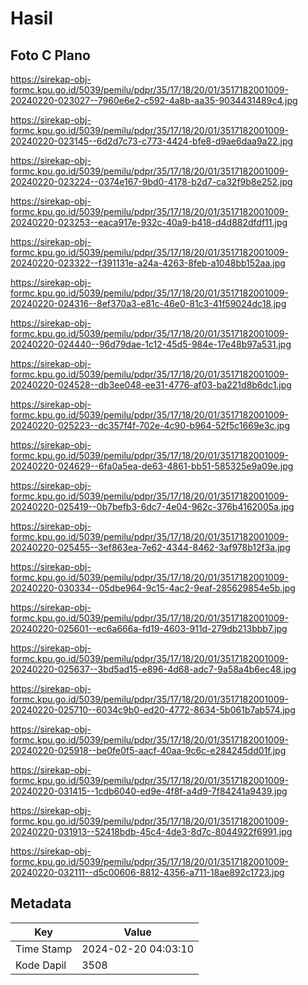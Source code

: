 # Hasil

## Foto C Plano

https://sirekap-obj-formc.kpu.go.id/5039/pemilu/pdpr/35/17/18/20/01/3517182001009-20240220-023027--7960e6e2-c592-4a8b-aa35-9034431489c4.jpg

https://sirekap-obj-formc.kpu.go.id/5039/pemilu/pdpr/35/17/18/20/01/3517182001009-20240220-023145--6d2d7c73-c773-4424-bfe8-d9ae6daa9a22.jpg

https://sirekap-obj-formc.kpu.go.id/5039/pemilu/pdpr/35/17/18/20/01/3517182001009-20240220-023224--0374e167-9bd0-4178-b2d7-ca32f9b8e252.jpg

https://sirekap-obj-formc.kpu.go.id/5039/pemilu/pdpr/35/17/18/20/01/3517182001009-20240220-023253--eaca917e-932c-40a9-b418-d4d882dfdf11.jpg

https://sirekap-obj-formc.kpu.go.id/5039/pemilu/pdpr/35/17/18/20/01/3517182001009-20240220-023322--f391131e-a24a-4263-8feb-a1048bb152aa.jpg

https://sirekap-obj-formc.kpu.go.id/5039/pemilu/pdpr/35/17/18/20/01/3517182001009-20240220-024316--8ef370a3-e81c-46e0-81c3-41f59024dc18.jpg

https://sirekap-obj-formc.kpu.go.id/5039/pemilu/pdpr/35/17/18/20/01/3517182001009-20240220-024440--96d79dae-1c12-45d5-984e-17e48b97a531.jpg

https://sirekap-obj-formc.kpu.go.id/5039/pemilu/pdpr/35/17/18/20/01/3517182001009-20240220-024528--db3ee048-ee31-4776-af03-ba221d8b6dc1.jpg

https://sirekap-obj-formc.kpu.go.id/5039/pemilu/pdpr/35/17/18/20/01/3517182001009-20240220-025223--dc357f4f-702e-4c90-b964-52f5c1669e3c.jpg

https://sirekap-obj-formc.kpu.go.id/5039/pemilu/pdpr/35/17/18/20/01/3517182001009-20240220-024629--6fa0a5ea-de63-4861-bb51-585325e9a09e.jpg

https://sirekap-obj-formc.kpu.go.id/5039/pemilu/pdpr/35/17/18/20/01/3517182001009-20240220-025419--0b7befb3-6dc7-4e04-962c-376b4162005a.jpg

https://sirekap-obj-formc.kpu.go.id/5039/pemilu/pdpr/35/17/18/20/01/3517182001009-20240220-025455--3ef863ea-7e62-4344-8462-3af978b12f3a.jpg

https://sirekap-obj-formc.kpu.go.id/5039/pemilu/pdpr/35/17/18/20/01/3517182001009-20240220-030334--05dbe964-9c15-4ac2-9eaf-285629854e5b.jpg

https://sirekap-obj-formc.kpu.go.id/5039/pemilu/pdpr/35/17/18/20/01/3517182001009-20240220-025601--ec6a666a-fd19-4603-911d-279db213bbb7.jpg

https://sirekap-obj-formc.kpu.go.id/5039/pemilu/pdpr/35/17/18/20/01/3517182001009-20240220-025637--3bd5ad15-e896-4d68-adc7-9a58a4b6ec48.jpg

https://sirekap-obj-formc.kpu.go.id/5039/pemilu/pdpr/35/17/18/20/01/3517182001009-20240220-025710--6034c9b0-ed20-4772-8634-5b061b7ab574.jpg

https://sirekap-obj-formc.kpu.go.id/5039/pemilu/pdpr/35/17/18/20/01/3517182001009-20240220-025918--be0fe0f5-aacf-40aa-9c6c-e284245dd01f.jpg

https://sirekap-obj-formc.kpu.go.id/5039/pemilu/pdpr/35/17/18/20/01/3517182001009-20240220-031415--1cdb6040-ed9e-4f8f-a4d9-7f84241a9439.jpg

https://sirekap-obj-formc.kpu.go.id/5039/pemilu/pdpr/35/17/18/20/01/3517182001009-20240220-031913--52418bdb-45c4-4de3-8d7c-8044922f6991.jpg

https://sirekap-obj-formc.kpu.go.id/5039/pemilu/pdpr/35/17/18/20/01/3517182001009-20240220-032111--d5c00606-8812-4356-a711-18ae892c1723.jpg


## Metadata

| Key        | Value               |
| ---------- | ------------------- |
| Time Stamp | 2024-02-20 04:03:10 |
| Kode Dapil | 3508                |




